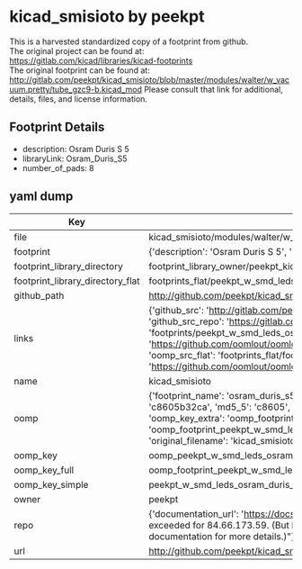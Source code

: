 # kicad_smisioto by peekpt  
This is a harvested standardized copy of a footprint from github.  
The original project can be found at:  
https://gitlab.com/kicad/libraries/kicad-footprints  
The original footprint can be found at:
http://gitlab.com/peekpt/kicad_smisioto/blob/master/modules/walter/w_vacuum.pretty/tube_gzc9-b.kicad_mod
Please consult that link for additional, details, files, and license information.  
## Footprint Details
* description: Osram Duris S 5  
* libraryLink: Osram_Duris_S5  
* number_of_pads: 8  
## yaml dump  
| Key | Value |  
| --- | --- |  
| file | kicad_smisioto/modules/walter/w_smd_leds.pretty/Osram_Duris_S5.kicad_mod |  
| footprint | {'description': 'Osram Duris S 5', 'libraryLink': 'Osram_Duris_S5', 'number_of_pads': 8} |  
| footprint_library_directory | footprint_library_owner/peekpt_kicad_smisioto |  
| footprint_library_directory_flat | footprints_flat/peekpt_w_smd_leds_osram_duris_s5/working |  
| github_path | http://github.com/peekpt/kicad_smisioto/blob/master/modules/walter/w_smd_leds.pretty/Osram_Duris_S5.kicad_mod |  
| links | {'github_src': 'http://gitlab.com/peekpt/kicad_smisioto/blob/master/modules/walter/w_vacuum.pretty/tube_gzc9-b.kicad_mod', 'github_src_repo': 'https://gitlab.com/kicad/libraries/kicad-footprints', 'oomp_bot': 'footprints/peekpt_w_smd_leds_osram_duris_s5/working', 'oomp_bot_github': 'https://github.com/oomlout/oomlout_oomp_footprint_bot/tree/main/footprints/peekpt_w_smd_leds_osram_duris_s5/working', 'oomp_src_flat': 'footprints_flat/footprints_flat/peekpt_w_smd_leds_osram_duris_s5/working', 'oomp_src_flat_github': 'https://github.com/oomlout/oomlout_oomp_footprint_src/tree/main/footprints_flat/peekpt_w_smd_leds_osram_duris_s5/working'} |  
| name | kicad_smisioto |  
| oomp | {'footprint_name': 'osram_duris_s5', 'library_name': 'w_smd_leds', 'md5': 'c8605b32ca444b5dce97df413335e034', 'md5_10': 'c8605b32ca', 'md5_5': 'c8605', 'md5_6': 'c8605b', 'oomp_key': 'oomp_peekpt_w_smd_leds_osram_duris_s5', 'oomp_key_extra': 'oomp_footprint_peekpt_w_smd_leds_osram_duris_s5', 'oomp_key_full': 'oomp_footprint_peekpt_w_smd_leds_osram_duris_s5_c8605b', 'oomp_key_simple': 'peekpt_w_smd_leds_osram_duris_s5', 'original_filename': 'kicad_smisioto/modules/walter/w_smd_leds.pretty/Osram_Duris_S5.kicad_mod', 'owner_name': 'peekpt'} |  
| oomp_key | oomp_peekpt_w_smd_leds_osram_duris_s5 |  
| oomp_key_full | oomp_footprint_peekpt_w_smd_leds_osram_duris_s5 |  
| oomp_key_simple | peekpt_w_smd_leds_osram_duris_s5 |  
| owner | peekpt |  
| repo | {'documentation_url': 'https://docs.github.com/rest/overview/resources-in-the-rest-api#rate-limiting', 'message': "API rate limit exceeded for 84.66.173.59. (But here's the good news: Authenticated requests get a higher rate limit. Check out the documentation for more details.)"} |  
| url | http://github.com/peekpt/kicad_smisioto |  

